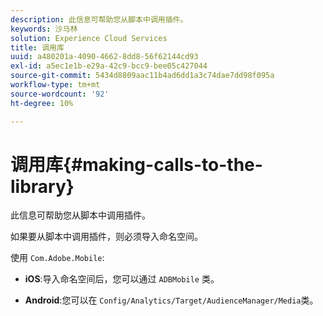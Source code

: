 ```yaml
---
description: 此信息可帮助您从脚本中调用插件。
keywords: 沙马林
solution: Experience Cloud Services
title: 调用库
uuid: a480201a-4090-4662-8dd8-56f62144cd93
exl-id: a5ec1e1b-e29a-42c9-bcc9-bee05c427044
source-git-commit: 5434d8809aac11b4ad6dd1a3c74dae7dd98f095a
workflow-type: tm+mt
source-wordcount: '92'
ht-degree: 10%

---
```


# 调用库{#making-calls-to-the-library}

此信息可帮助您从脚本中调用插件。

如果要从脚本中调用插件，则必须导入命名空间。

使用 `Com.Adobe.Mobile`:

* **iOS**:导入命名空间后，您可以通过 `ADBMobile` 类。

* **Android**:您可以在 `Config/Analytics/Target/AudienceManager/Media`类。

